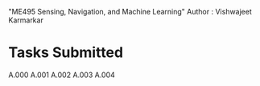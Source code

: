 "ME495 Sensing, Navigation, and Machine Learning"
Author : Vishwajeet Karmarkar 

# Tasks Submitted 
A.000
A.001
A.002
A.003
A.004

